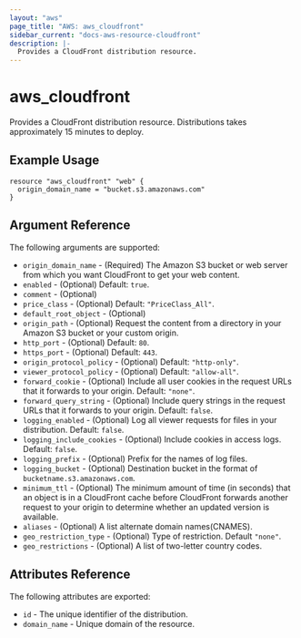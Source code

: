 ```yaml
---
layout: "aws"
page_title: "AWS: aws_cloudfront"
sidebar_current: "docs-aws-resource-cloudfront"
description: |-
  Provides a CloudFront distribution resource.
---
```


# aws\_cloudfront

Provides a CloudFront distribution resource. Distributions takes approximately
15 minutes to deploy.

## Example Usage

```
resource "aws_cloudfront" "web" {
  origin_domain_name = "bucket.s3.amazonaws.com"
}
```

## Argument Reference

The following arguments are supported:

* `origin_domain_name` - (Required) The Amazon S3 bucket or web server from which you want CloudFront to get your web content.
* `enabled` - (Optional) Default: `true`.
* `comment` - (Optional)
* `price_class` - (Optional) Default: `"PriceClass_All"`.
* `default_root_object` - (Optional)
* `origin_path` - (Optional) Request the content from a directory in your Amazon S3 bucket or your custom origin.
* `http_port` - (Optional) Default: `80`.
* `https_port` - (Optional) Default: `443`.
* `origin_protocol_policy` - (Optional) Default: `"http-only"`.
* `viewer_protocol_policy` - (Optional) Default: `"allow-all"`.
* `forward_cookie` - (Optional) Include all user cookies in the request URLs that it forwards to your origin. Default: `"none"`.
* `forward_query_string` - (Optional) Include query strings in the request URLs that it forwards to your origin. Default: `false`.
* `logging_enabled` - (Optional) Log all viewer requests for files in your distribution. Default: `false`.
* `logging_include_cookies` - (Optional) Include cookies in access logs. Default: `false`.
* `logging_prefix` - (Optional) Prefix for the names of log files.
* `logging_bucket` - (Optional) Destination bucket in the format of `bucketname.s3.amazonaws.com`.
* `minimum_ttl` - (Optional) The minimum amount of time (in seconds) that an object is in a CloudFront cache before CloudFront forwards another request to your origin to determine whether an updated version is available.
* `aliases` - (Optional) A list alternate domain names(CNAMES).
* `geo_restriction_type` - (Optional) Type of restriction. Default `"none"`.
* `geo_restrictions` - (Optional) A list of two-letter country codes.

## Attributes Reference

The following attributes are exported:

* `id` - The unique identifier of the distribution.
* `domain_name` - Unique domain of the resource.
